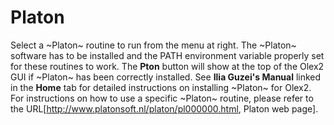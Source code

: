# Platon
Select a ~Platon~ routine to run from the menu at right. The ~Platon~ software has to be installed and the PATH environment variable properly set for these routines to work. The **Pton** button will show at the top of the Olex2 GUI if ~Platon~ has been correctly installed. See **Ilia Guzei's Manual** linked in the **Home** tab for detailed instructions on installing ~Platon~ for Olex2. For instructions on how to use a specific ~Platon~ routine, please refer to the URL[http://www.platonsoft.nl/platon/pl000000.html, Platon web page].